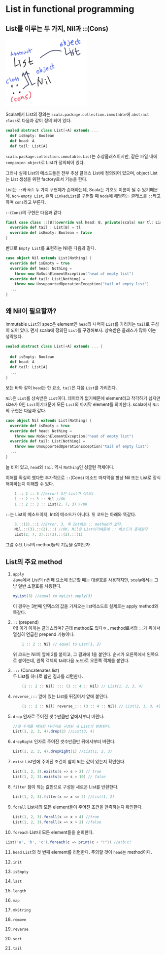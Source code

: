 # List in functional programming

## List를 이루는 두 가지, Nil과 ::(Cons)
![List structure](../assets/images/List_structure.png)

Scala에서 List의 정의는 `scala.package.collection.immutable`에 `abstract class`로 다음과 같이 정의 되어 있다.
```scala
sealed abstract class List[+A] extends ...
  def isEmpty: Boolean
  def head: A
  def tail: List[A]
```

`scala.package.collection.immutable.List`는 추상클래스이지만, 같은 파일 내에 `companion object`로 List가 정의되어 있다.


그러나 실제 List의 메소드들은 전부 추상 클래스 List에 정의되어 있으며, object List는 List 생성을 위한 factory로서 기능을 한다.


List는 `::`와 `Nil` 두 가지 구현체가 존재하는데, Scala는 기호도 이름이 될 수 있기때문에, `Non-empty List`, 흔히 `LinkedList`를 구현할 때 `Node`에 해당하는 클래스를 `::`라고 하며 `cons`라고 부른다.

`::`(`Cons`)의 구현은 다음과 같다
```scala
final case class ::[B](override val head: B, private[scala] var tl: List[B]) extends List[B] {
  override def tail : List[B] = tl
  override def isEmpty: Boolean = false
}
```

반대로 `Empty List`를 표현하는 Nil은 다음과 같다.
```scala
case object Nil extends List[Nothing] {
  override def isEmpty = true
  override def head: Nothing =
    throw new NoSuchElementException("head of empty list")
  override def tail: List[Nothing] =
    throw new UnsupportedOperationException("tail of empty list")
  ...
}
```

## 왜 Nil이 필요할까?
Immutable `List`의 spec은 element인 `head`와 나머지 `List`를 가리키는 `tail`로 구성이 되어 있다. 
먼저 scala에 정의된 `List`를 구경해보자. 상속받은 클래스가 많아 이는 생략했다.
```scala
sealed abstract class List[+A] extends ... {

  def isEmpty: Boolean
  def head: A
  def tail: List[A]
  ...
}
```
보는 바와 같이 `head`는 한 요소, `tail`은 다음 `List`를 가리킨다.

`Nil`은 `List`를 상속받은 `List`이다. 데이터가 없기때문에 element라고 착각하기 쉽지만 size가 0인 `List`이기때문에 모든 `List`의 마지막 element를 의미한다. scala에서 `Nil`의 구현은 다음과 같다.
```scala
case object Nil extends List[Nothing] {
  override def isEmpty = true
  override def head: Nothing =
    throw new NoSuchElementException("head of empty list")
  override def tail: List[Nothing] =
    throw new UnsupportedOperationException("tail of empty list")
  ...
}
```
늘 비어 있고, `head`와 `tail` 역시 `Nothing`인 싱글턴 객체이다.

이해를 확실히 했다면 추가적으로 `::`(Cons) 메소드 마지막을 항상 Nil 또는 List로 장식해야하는지 이해할 수 있다.
```scala
    1 :: 2 :: 3 //error! 3은 List가 아니다
    1 :: 2 :: 3 :: Nil //OK
    1 :: 2 :: 3 :: List(2, 7, 3) //OK
```

`::`는 List의 메소드이지, Int의 메소드가 아니다. 위 코드는 아래와 똑같다.
```scala
    3.::(2).::1 //Error, 3, 즉 Int에는 :: method가 없다.
    Nil.::(3).::(2).::1 //OK, Nil은 List이기때문에 :: 메소드가 존재한다
    List(2, 7, 3).::(3).::(2).::(1)
```

그럼 주요 List의 method들의 기능을 살펴보자

## List의 주요 method
1. `apply`  
   Java에서 List의 n번째 요소에 접근할 때는 대괄호를 사용하지만, scala에서는 그냥 일반 소괄호를 사용한다. 
   ```scala
   myList(3) //equal to myList.apply(3)
   ```
   이 경우는 3번째 인덱스의 값을 가져오는 list메소드로    실제로는 apply method와 똑같다.

2. `::` (prepend)  
   어! 이거 아까는 클래스라며? 근데 method도 있다ㅎ.. method로서의 `::`가 위에서 열심히 언급한 prepend 기능이다.
   ```scala
       1 :: 2 :: Nil // equal to List(1, 2)
   ```
   위 코드는 Nil이 앞에 2를 붙이고, 그 결과에 1을 붙인다. 순서가 오른쪽에서 왼쪽으로 붙이는데, 왼쪽 객체의 tail(다음 노드)로 오른쪽 객체를 붙인다.

3. `:::` (Concatenates list)  
   두 List를 하나로 합친 결과를 리턴한다.
   ```scala
       (1 :: 2 :: Nil) ::: (3 :: 4 :: Nil) // List(1, 2, 3, 4)
   ```

4. `reverse_:::`
   앞에 있는 List를 뒤집어서 앞에 붙인다.
   ```scala
       (1 :: 2 :: Nil) reverse_::: (3 :: 4 :: Nil) // List(2, 1, 3, 4)
   ```

5. `drop`
   인자로 주어진 갯수만큼만 앞에서부터 버린다.
   ```scala
   //첫 두개를 제외한 나머지로 구성된 새 List가 반환된다.
   List(1, 2, 3, 4).drop(2) //List(3, 4)
   ```

6. `dropRight`
인자로 주어진 갯수만큼만 뒤에서부터 버린다.
   ```scala
   List(1, 2, 3, 4).dropRight(1) //List(1, 2, 3)
   ```

7. `exist`
   List안에 주어진 조건이 참이 되는 값이 있는지 확인한다.
   ```scala
   List(1, 2, 3).exists(s => s > 2) // true
   List(1, 2, 3).exists(s => s > 10) // false
   ```

8. `filter`
   참이 되는 값만으로 구성된 새로운 List를 반환한다.
   ```scala
   List(1, 2, 3).filter(x => x <= 2) //List(1, 2)
   ```

9. `forall`
   List내의 모든 element들이 주어진 조건을 만족하는지 확인한다.
   ```scala
   List(1, 2, 3).forall(x => x < 4) //true
   List(1, 2, 3).forall(x => x > 2) //false
   ```

10. `foreach`
   List내 모든 element들을 순회한다.
   ```scala
   List('a', 'b', 'c').foreach(c => print(c + "!")) //a!b!c!
   ```

11. `head`
   `List`의 첫 번째 element를 리턴한다. 주의할 것이 `head`는 method이다.

12. `init`

13. `isEmpty`

14. `last`

15. `length`

16. `map`

17. `mkString`

18. `remove`

19. `reverse`

20. `sort`

21. `tail`